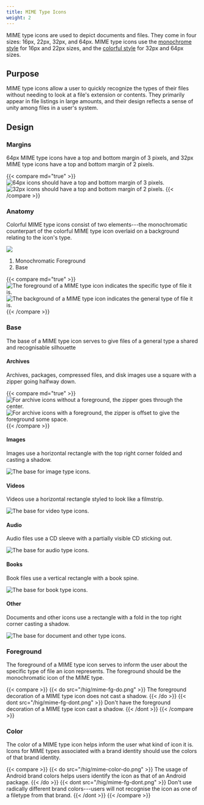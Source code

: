 ```yaml
---
title: MIME Type Icons
weight: 2
---
```


MIME type icons are used to depict documents and files. They come in
four sizes: 16px, 22px, 32px, and 64px. MIME type icons use the
[monochrome style](../../monochrome/) for 16px and 22px sizes,
and the [colorful style](..) for 32px and 64px sizes.

Purpose
-------

MIME type icons allow a user to quickly recognize the types of their
files without needing to look at a file's extension or contents. They
primarily appear in file listings in large amounts, and their design
reflects a sense of unity among files in a user's system.

Design
------

### Margins

64px MIME type icons have a top and bottom margin of 3 pixels, and 32px
MIME type icons have a top and bottom margin of 2 pixels.

{{< compare md="true" >}}
![64px icons should have a top and bottom margin of 3
pixels.](/hig/mime-margin-64.png)
![32px icons should have a top and bottom margin of 2
pixels.](/hig/mime-margin-32.png)
{{< /compare >}}

### Anatomy

Colorful MIME type icons consist of two elements---the monochromatic
counterpart of the colorful MIME type icon overlaid on a background
relating to the icon's type.

![](/hig/mime-anatomy.png)

1.  Monochromatic Foreground
2.  Base

{{< compare md="true" >}}
![The foreground of a MIME type icon indicates the specific type of file
it is.](/hig/mime-monochromatic-layer.png)
![The background of a MIME type icon indicates the general type of file
it is.](/hig/mime-base-layer.png)
{{< /compare >}}

### Base

The base of a MIME type icon serves to give files of a general type a
shared and recognisable silhouette

#### Archives

Archives, packages, compressed files, and disk images use a square with
a zipper going halfway down.

{{< compare md="true" >}}
![For archive icons without a foreground, the zipper goes through the
center.](/hig/mime-archive.png)
![For archive icons with a foreground, the zipper is offset to give the
foreground some space.](/hig/mime-archive-symbol.png)
{{< /compare >}}

#### Images

Images use a horizontal rectangle with the top right corner folded and
casting a shadow.

![The base for image type icons.](/hig/mime-image.png)

#### Videos

Videos use a horizontal rectangle styled to look like a filmstrip.

![The base for video type icons.](/hig/mime-video.png)

#### Audio

Audio files use a CD sleeve with a partially visible CD sticking out.

![The base for audio type icons.](/hig/mime-audio.png)

#### Books

Book files use a vertical rectangle with a book spine.

![The base for book type icons.](/hig/mime-book.png)

#### Other

Documents and other icons use a rectangle with a fold in the top right
corner casting a shadow.

![The base for document and other type icons.](/hig/mime-document.png)

### Foreground

The foreground of a MIME type icon serves to inform the user about the
specific type of file an icon represents. The foreground should be the
monochromatic icon of the MIME type.

{{< compare >}}
{{< do src="/hig/mime-fg-do.png" >}}
The foreground decoration of a MIME type icon does not cast a shadow.
{{< /do >}}
{{< dont src="/hig/mime-fg-dont.png" >}}
Don't have the foreground decoration of a MIME type icon cast a shadow.
{{< /dont >}}
{{< /compare >}}

### Color

The color of a MIME type icon helps inform the user what kind of icon it
is. Icons for MIME types associated with a brand identity should use the
colors of that brand identity.

{{< compare >}}
{{< do src="/hig/mime-color-do.png" >}}
The usage of Android brand colors helps users identify the icon as that
of an Android package.
{{< /do >}}
{{< dont src="/hig/mime-fg-dont.png" >}}
Don't use radically different brand colors---users will not recognise the
icon as one of a filetype from that brand.
{{< /dont >}}
{{< /compare >}}

